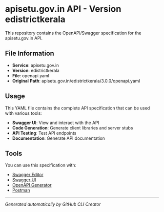 # apisetu.gov.in API - Version edistrictkerala

This repository contains the OpenAPI/Swagger specification for the apisetu.gov.in API.

## File Information

- **Service**: apisetu.gov.in
- **Version**: edistrictkerala
- **File**: openapi.yaml
- **Original Path**: apisetu.gov.in/edistrictkerala/3.0.0/openapi.yaml

## Usage

This YAML file contains the complete API specification that can be used with various tools:

- **Swagger UI**: View and interact with the API
- **Code Generation**: Generate client libraries and server stubs
- **API Testing**: Test API endpoints
- **Documentation**: Generate API documentation

## Tools

You can use this specification with:

- [Swagger Editor](https://editor.swagger.io/)
- [Swagger UI](https://swagger.io/tools/swagger-ui/)
- [OpenAPI Generator](https://openapi-generator.tech/)
- [Postman](https://www.postman.com/)

---

*Generated automatically by GitHub CLI Creator*
